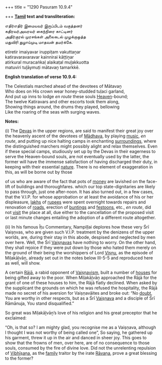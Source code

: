 +++
title = "1290 Pasuram 10.9.4"

+++
**[Tamil](/definition/tamil#history "show Tamil definitions") text and transliteration:**

எதிர்எதிர் இமையவர் இருப்பிடம் வகுத்தனர்  
கதிரவர்அவரவர் கைந்நிரை காட்டினர்  
அதிர்குரல் முரசங்கள் அலைகடல் முழக்குஒத்த  
மதுவிரி துழாய்முடி மாதவன் தமர்க்கே.

etiretir imaiyavar iruppiṭam vakuttaṉar  
katiravaravaravar kainnirai kāṭṭiṉar  
atirkural muracaṅkaḷ alaikaṭal muḻakkuotta  
matuviri tuḻāymuṭi mātavaṉ tamarkkē.

**English translation of verse 10.9.4:**

The Celestials marched ahead of the devotees of Mātavaṉ  
Who does on His crown wear honey-studded tuḷaci garland,  
And put up inns to lodge *en route* these souls [Heaven](/definition/heaven#history "show Heaven definitions")-bound;  
The twelve Katiravars and other escorts took them along,  
Showing things around, the drums they played, bellowing  
Like the roaring of the seas with surging waves.

**Notes:**

\(i\) The [Devas](/definition/deva#vaishnavism "show Devas definitions") in the upper regions, are said to manifest their great joy over the heavenly ascent of the devotees of [Mādhava](/definition/madhava#vaishnavism "show Mādhava definitions"), by playing [music](/definition/music#history "show music definitions"), *en route*, and putting up nice halting camps in enchanting [surroundings](/definition/surrounding#history "show surroundings definitions"), where the distinguished marchers might possibly alight and relax themselves. Even if these special camps, studiously set up by the Devas in their eagerness to serve the Heaven-bound souls, are not eventually used by the latter, the former will have the immense satisfaction of having discharged their duty, in keeping with their essential [nature](/definition/nature#history "show nature definitions"). There is no element of exaggeration in this, as will be borne out by those

of us who are aware of the fact that pots of [money](/definition/money#history "show money definitions") are lavished on the face-lift of buildings and thoroughfares. which our top state-dignitaries are likely to pass through, just one after-noon. It has also turned out, in a few cases, that the V.I.P. for whose approbation or at least the avoidance of his or her displeasure, [lakhs](/definition/lakh#vaishnavism "show lakhs definitions") of [rupees](/definition/rupee#history "show rupees definitions") were spent overnight towards repairs and renovation of [roads](/definition/road#history "show roads definitions"), erection of [buntings](/definition/bunting#history "show buntings definitions") and [festoons](/definition/festoon#history "show festoons definitions"), etc., *en route*, did not [visit](/definition/visit#history "show visit definitions") the place at all, due either to the cancellation of the proposed visit or last minute changes entailing the adoption of a different route altogether.

\(ii\) In his famous Īṭu Commentary, Nampiḷḷai deplores how these very Śrī Vaiṣṇvas, who are given such V.I.P. treatment by the denizens of the upper worlds, are, during their stay in this abode, despised and neglected by men over here. Well, the Śrī [Vaiṣṇavas](/definition/vaishnava#vaishnavism "show Vaiṣṇavas definitions") have nothing to worry. On the other hand, they shall rejoice if they were put down by those who hated them merely on the ground of their being the worshippers of Lord [Viṣṇu](/definition/vishnu#vaishnavism "show Viṣṇu definitions"), as the episode of Miḷakāḻvāṉ, already set out in the notes below III-5-5 and reproduced here as well, will show.

A certain [Rājā](/definition/raja#history "show Rājā definitions"), a rabid opponent of [Vaiṣṇavism](/definition/vaishnavism#vaishnavism "show Vaiṣṇavism definitions"), built a number of [houses](/definition/house#history "show houses definitions") for being gifted away to the poor. When Miḷakāḻvāṉ approached the Rājā for the grant of one of these houses to him, the Rājā flatly declined. When asked by the supplicant the grounds on which he was refused the hospitality, the Rājā made no secret of his aversion for Vaiṣṇavāites and broke out: “No [doubt](/definition/doubt#history "show doubt definitions"), You are worthy in other respects, but as a Śrī [Vaiṣṇava](/definition/vaishnava#vaishnavism "show Vaiṣṇava definitions") and a disciple of Śrī Rāmānuja, You stand disqualified.”

So great was Miḷakāḻvāṉ’s love of his religion and his great preceptor that he exclaimed:

“Oh, is that so? I am mighty glad, you recognise me as a Vaiṣṇava, although I thought I was not worthy of being called one”, So saying, he gathered up his garment, threw it up in the air and danced in sheer joy. This goes to show that the frowns of men, over here, are of no consequence to those souls, consumed by the fire of divine love. Did not the unrelenting repulsion of [Vibhīṣaṇa](/definition/vibhishana#vaishnavism "show Vibhīṣaṇa definitions"), as the [family](/definition/family#history "show family definitions") traitor by the irate [Rāvaṇa](/definition/ravana#vaishnavism "show Rāvaṇa definitions"), prove a great blessing to the former?


